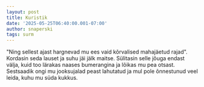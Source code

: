 ```yaml
---
layout: post
title: Kuristik
date: '2025-05-25T06:40:00.001-07:00'
author: snaperski
tags: surm
---
```



"Ning sellest ajast hargnevad mu ees vaid kõrvalised mahajäetud rajad". Kordasin seda lauset ja suhu jäi jälk maitse. Sülitasin selle jõuga endast välja, kuid too lärakas naases bumerangina ja lõikas mu pea otsast. Sestsaadik ongi mu jooksujalad peast lahutatud ja mul pole õnnestunud veel leida, kuhu mu süda kukkus.
